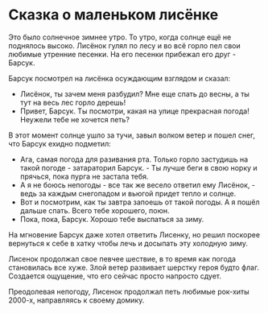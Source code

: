 Сказка о маленьком лисёнке
===============

Это было солнечное зимнее утро. То утро, когда солнце ещё не поднялось высоко. Лисёнок гулял по лесу и во всё горло пел
 свои любимые утренние песенки. На его песенки прибежал его друг - Барсук.

Барсук посмотрел на лисёнка осуждающим взглядом и сказал: 

 - Лисёнок, ты зачем меня разбудил? Мне еще спать до весны, а ты тут на весь лес горло дерешь!
 - Привет, Барсук. Ты посмотри, какая на улице прекрасная погода! Неужели тебе не хочется петь?
 
 В этот момент солнце ушло за тучи, завыл волком ветер и пошел снег, что Барсук ехидно подметил:
 
 - Ага, самая погода для разивания рта. Только горло застудишь на такой погоде - затараторил Барсук. - Ты лучше беги в свою норку и прячься, пока пурга не застала тебя. 
 - А я не боюсь непогоды - все так же весело ответил ему Лисёнок, - ведь за каждым снегопадом и вьюгой придет тепло и солнце.
 - Вот и посмотрим, как ты завтра запоешь от такой погоды.  А я пошёл дальше спать. Всего тебе хорошего, поюн.
 - Пока, пока, Барсук. Хорошо тебе выспаться за зиму.
 
 На мгновение Барсук даже хотел ответить Лисенку, но решил поскорее вернуться к себе в хатку чтобы лечь и досыпать эту холодную зиму.
 
 Лисенок продолжал свое певчее шествие, в то время как погода становилась все хуже. Злой ветер развивает шерстку героя 
 будто флаг. Создается ощущение, что его сейчас просто напросто сдует. 
 
 Преодолевая непогоду, Лисенок продолжал петь любимые рок-хиты 2000-х, направляясь к своему домику. 
 